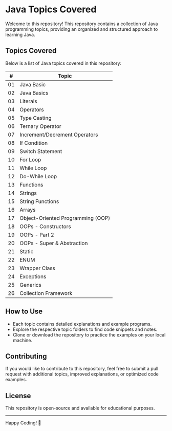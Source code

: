 # Java Topics Covered

Welcome to this repository! This repository contains a collection of Java programming topics, providing an organized and structured approach to learning Java.

## Topics Covered

Below is a list of Java topics covered in this repository:

| #  | Topic                                      |
|----|-------------------------------------------|
| 01 | Java Basic                               |
| 02 | Java Basics                              |
| 03 | Literals                                 |
| 04 | Operators                                |
| 05 | Type Casting                             |
| 06 | Ternary Operator                         |
| 07 | Increment/Decrement Operators            |
| 08 | If Condition                             |
| 09 | Switch Statement                         |
| 10 | For Loop                                 |
| 11 | While Loop                               |
| 12 | Do-While Loop                            |
| 13 | Functions                                |
| 14 | Strings                                  |
| 15 | String Functions                         |
| 16 | Arrays                                   |
| 17 | Object-Oriented Programming (OOP)       |
| 18 | OOPs - Constructors                      |
| 19 | OOPs - Part 2                            |
| 20 | OOPs - Super & Abstraction               |
| 21 | Static                                   |
| 22 | ENUM                                     |
| 23 | Wrapper Class                            |
| 24 | Exceptions                               |
| 25 | Generics                                 |
| 26 | Collection Framework                     |

## How to Use
- Each topic contains detailed explanations and example programs.
- Explore the respective topic folders to find code snippets and notes.
- Clone or download the repository to practice the examples on your local machine.

## Contributing
If you would like to contribute to this repository, feel free to submit a pull request with additional topics, improved explanations, or optimized code examples.

## License
This repository is open-source and available for educational purposes.

---

Happy Coding! 🚀

